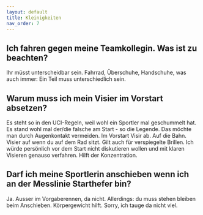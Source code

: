 ```yaml
---
layout: default
title: Kleinigkeiten
nav_order: 7
---
```

## Ich fahren gegen meine Teamkollegin. Was ist zu beachten?
Ihr müsst unterscheidbar sein. Fahrrad, Überschuhe, Handschuhe, was auch immer: Ein Teil muss unterschiedlich sein. 

## Warum muss ich mein Visier im Vorstart absetzen?
Es steht so in den UCI-Regeln, weil wohl ein Sportler mal geschummelt hat. Es stand wohl mal der/die falsche am Start - so die Legende. Das möchte man durch Augenkontakt vermeiden. Im Vorstart Visir ab. Auf die Bahn. Visier auf wenn du auf dem Rad sitzt. Gilt auch für verspiegelte Brillen. Ich würde persönlich vor dem Start nicht diskutieren wollen und mit klaren Visieren genauso verfahren. Hilft der Konzentration.

## Darf ich meine Sportlerin anschieben wenn ich an der Messlinie Starthefer bin?
Ja. Ausser im Vorgaberennen, da nicht. Allerdings: du muss stehen bleiben beim Anschieben. Körpergewicht hilft. Sorry, ich tauge da nicht viel.
